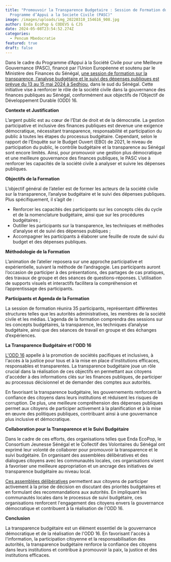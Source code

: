 ```yaml
---
title: "Promouvoir la Transparence Budgetaire : Session de Formation du
  Programme d’Appui a la Societe Civile (PASC)"
image: /images/uploads/img_20220310_154616_908.jpg
author: Enda EcoPop & CODEVS & CJS
date: 2024-05-08T23:54:52.274Z
categories:
  - Pencum Mbedocratie
featured: true
draft: false
---
```

Dans le cadre du Programme d’Appui à la Société Civile pour une Meilleure Gouvernance (PASC), financé par l’Union Européenne et soutenu par le Ministère des Finances du Sénégal, [une session de formation sur la transparence, l’analyse budgétaire et le suivi des dépenses publiques est prévue du 13 au 15 mai 2024 à Sedhiou](https://codevsn.org/publications/session-de-formation-sur-la-transparence-lanalyse-budgetaire-et-le-suivi-des/), dans le sud du Sénégal. Cette initiative vise à renforcer le rôle de la société civile dans la gouvernance des finances publiques au Sénégal, conformément aux objectifs de l’Objectif de Développement Durable (ODD) 16.

**Contexte et Justification**

L’argent public est au cœur de l’Etat de droit et de la démocratie. La gestion participative et inclusive des finances publiques est devenue une exigence démocratique, nécessitant transparence, responsabilité et participation du public à toutes les étapes du processus budgétaire. Cependant, selon le rapport de l’Enquête sur le Budget Ouvert (EBO) de 2021, le niveau de participation du public, le contrôle budgétaire et la transparence au Sénégal sont encore limités. Ainsi, pour promouvoir une gestion plus démocratique et une meilleure gouvernance des finances publiques, le PASC vise à renforcer les capacités de la société civile à analyser et suivre les dépenses publiques.

**Objectifs de la Formation**

L’objectif général de l’atelier est de former les acteurs de la société civile sur la transparence, l’analyse budgétaire et le suivi des dépenses publiques. Plus spécifiquement, il s’agit de :
- Renforcer les capacités des participants sur les concepts clés du cycle et de la nomenclature budgétaire, ainsi que sur les procédures budgétaires ;
- Outiller les participants sur la transparence, les techniques et méthodes d’analyse et de suivi des dépenses publiques ;
- Accompagner les participants à élaborer une feuille de route de suivi du budget et des dépenses publiques.

**Méthodologie de la Formation**

L’animation de l’atelier reposera sur une approche participative et expérientielle, suivant la méthode de l’andragogie. Les participants auront l’occasion de participer à des présentations, des partages de cas pratiques, des travaux de groupe et des séances de questions-réponses. L’utilisation de supports visuels et interactifs facilitera la compréhension et l’apprentissage des participants.

**Participants et Agenda de la Formation**

La session de formation réunira 35 participants, représentant différentes structures telles que les autorités administratives, les membres de la société civile et les médias. L’agenda de la formation comprendra des sessions sur les concepts budgétaires, la transparence, les techniques d’analyse budgétaire, ainsi que des séances de travail en groupe et des échanges d’expériences.

**La Transparence Budgétaire et l'ODD 16**

[L'ODD 16](https://codevsn.org/actualites/lessence-des-volontaires-communautaires-facteur-de-coh%C3%A9sion-sociale-et-de-la-paix-au-s%C3%A9n%C3%A9gal/) appelle à la promotion de sociétés pacifiques et inclusives, à l'accès à la justice pour tous et à la mise en place d'institutions efficaces, responsables et transparentes. La transparence budgétaire joue un rôle crucial dans la réalisation de ces objectifs en permettant aux citoyens d'accéder à des informations clés sur les finances publiques, de participer au processus décisionnel et de demander des comptes aux autorités.

En favorisant la transparence budgétaire, les gouvernements renforcent la confiance des citoyens dans leurs institutions et réduisent les risques de corruption. De plus, une meilleure compréhension des dépenses publiques permet aux citoyens de participer activement à la planification et à la mise en œuvre des politiques publiques, contribuant ainsi à une gouvernance plus inclusive et démocratique.

**Collaboration pour la Transparence et le Suivi Budgétaire**

Dans le cadre de ces efforts, des organisations telles que Enda EcoPop, le Consortium Jeunesse Sénégal et le Collectif des Volontaires du Sénégal ont exprimé leur volonté de collaborer pour promouvoir la transparence et le suivi budgétaire. En organisant des assemblées délibératives et des dialogues citoyens avec les communautés locales, ces organisations visent à favoriser une meilleure appropriation et un ancrage des initiatives de transparence budgétaire au niveau local.

[Ces assemblées délibératives](https://codevsn.org/actualites/assembl%C3%A9e-g%C3%A9n%C3%A9rale-codevs-2023-promouvoir-une-gestion-associative-transparente-inclusive-et-efficace/) permettent aux citoyens de participer activement à la prise de décision en discutant des priorités budgétaires et en formulant des recommandations aux autorités. En impliquant les communautés locales dans le processus de suivi budgétaire, ces organisations renforcent l'engagement des citoyens envers la gouvernance démocratique et contribuent à la réalisation de l'ODD 16.

**Conclusion**

La transparence budgétaire est un élément essentiel de la gouvernance démocratique et de la réalisation de l'ODD 16. En favorisant l'accès à l'information, la participation citoyenne et la responsabilisation des autorités, la transparence budgétaire renforce la confiance des citoyens dans leurs institutions et contribue à promouvoir la paix, la justice et des institutions efficaces.